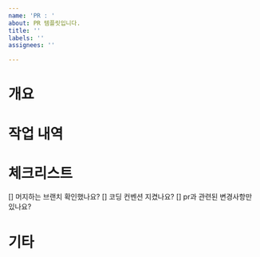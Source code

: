 ```yaml
---
name: 'PR : '
about: PR 템플릿입니다.
title: ''
labels: ''
assignees: ''

---
```


# 개요

# 작업 내역

# 체크리스트
[] 머지하는 브랜치 확인했나요?
[] 코딩 컨벤션 지켰나요?
[] pr과 관련된 변경사항만 있나요?

# 기타
